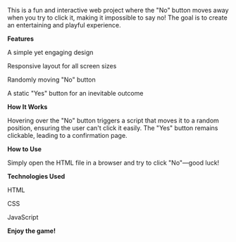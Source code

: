 This is a fun and interactive web project where the "No" button moves away when you try to click it, making it impossible to say no! The goal is to create an entertaining and playful experience.

**Features**

A simple yet engaging design

Responsive layout for all screen sizes

Randomly moving "No" button

A static "Yes" button for an inevitable outcome

**How It Works**

Hovering over the "No" button triggers a script that moves it to a random position, ensuring the user can't click it easily. The "Yes" button remains clickable, leading to a confirmation page.

**How to Use**

Simply open the HTML file in a browser and try to click "No"—good luck!

**Technologies Used**

HTML

CSS

JavaScript

**Enjoy the game!**
